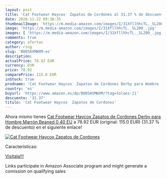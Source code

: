 ```yaml
---
layout: post
title: 'Cat Footwear Haycox  Zapatos de Cordones al 31.37 % de descuento'
date: 2020-11-22 09:38:35
thumbnailImage: 'https://m.media-amazon.com/images/I/31XfllhhcTL._SL200_.jpg'
image: 'https://m.media-amazon.com/images/I/31XfllhhcTL._SL200_.jpg'
images: [ 'https://m.media-amazon.com/images/I/31XfllhhcTL._SL200_.jpg' ]
comments: true
category: ofertas
author: ring
slug: 'B005AVMWXM-es'
description:
actualPrice: 78.92 EUR
currency: EUR
price: 78.92
comparePrice: 115.0 EUR
inStock: true
prodname: 'Cat Footwear Haycox  Zapatos de Cordones Derby para Hombre  Marrón  Beaned 0   40 EU'
country: 'es'
buyurl: 'https://www.amazon.es/dp/B005AVMWXM/?tag=tolees-21'
descuento: '31.37'
titulo: 'Cat Footwear Haycox  Zapatos de Cordones'
---
```


Ahora mismo tienes [Cat Footwear Haycox  Zapatos de Cordones Derby para Hombre  Marrón  Beaned 0   40 EU](https://www.amazon.es/dp/B005AVMWXM/?tag=tolees-21) a 78.92 EUR (original: 115.0 EUR) (31.37 %  de descuento) en el siguiente enlace!

[![Cat Footwear Haycox  Zapatos de Cordones](https://m.media-amazon.com/images/I/31XfllhhcTL._SL200_.jpg)](https://www.amazon.es/dp/B005AVMWXM/?tag=tolees-21)

Características:


[Visítala!!!](https://www.amazon.es/dp/B005AVMWXM/?tag=tolees-21)

Links participate in Amazon Associate program and might generate a comission on qualifying sales
